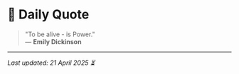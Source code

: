 # 📜 Daily Quote

> "To be alive - is Power."  
> — **Emily Dickinson**

---

_Last updated: 21 April 2025 ⏳_
